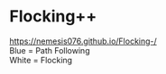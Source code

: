 # Flocking++
https://nemesis076.github.io/Flocking-/   
Blue = Path Following   
White = Flocking    

